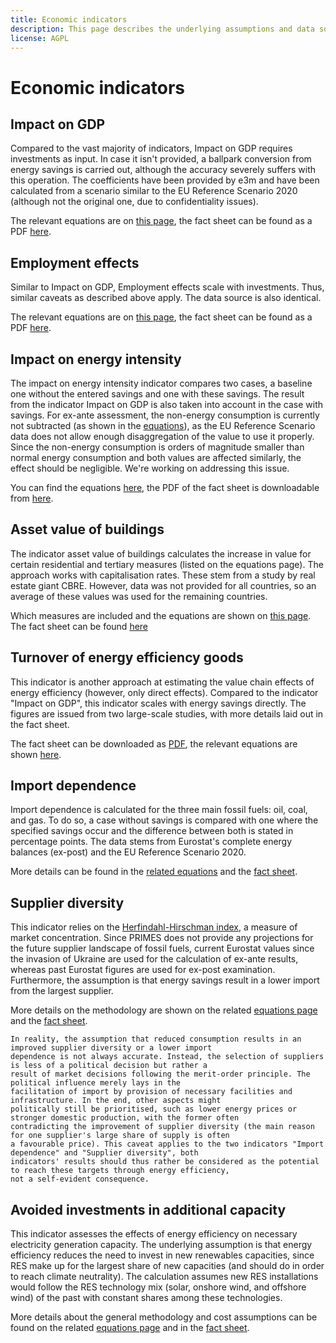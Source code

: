 ```yaml
---
title: Economic indicators
description: This page describes the underlying assumptions and data sources for the economic indicators.
license: AGPL
---
```


<!--
© 2023 - 2024 Fraunhofer-Gesellschaft e.V., München

SPDX-License-Identifier: AGPL-3.0-or-later
-->

Economic indicators
===

Impact on GDP
-

Compared to the vast majority of indicators, Impact on GDP requires investments as input. In case it isn't provided, a 
ballpark conversion from energy savings is carried out, although the accuracy severely suffers with this operation.
The coefficients have been provided by e3m and have been calculated from a scenario similar to the EU Reference Scenario
2020 (although not the original one, due to confidentiality issues).

The relevant equations are on [this page](./GDP.md), the fact sheet can be found as a PDF [here](https://micatool.eu/micat-project-wAssets/docs/publications/factsheets/Economic-impact-Impact-on-GDP.pdf).

Employment effects
-

Similar to Impact on GDP, Employment effects scale with investments. Thus, similar caveats as described above apply. The
data source is also identical.

The relevant equations are on [this page](./employment_effects.md), the fact sheet can be found as a PDF [here](https://micatool.eu/micat-project-wAssets/docs/publications/factsheets/Economic-impact-Employment-effects.pdf).

Impact on energy intensity
-

The impact on energy intensity indicator compares two cases, a baseline one without the entered savings and one with
these savings. The result from the indicator Impact on GDP is also taken into account in the case with savings.
For ex-ante assessment, the non-energy consumption is currently not subtracted (as shown in the [equations](./energy_intensity.md)), as the EU 
Reference Scenario data does not allow enough disaggregation of the value to use it properly. Since the non-energy 
consumption is orders of magnitude smaller than normal energy consumption and both values are affected similarly, 
the effect should be negligible. We're working on addressing this issue.

You can find the equations [here](./energy_intensity.md), the PDF of the fact sheet is downloadable from [here](https://micatool.eu/micat-project-wAssets/docs/publications/factsheets/Economic-impact-Energy-Intensity.pdf).

Asset value of buildings
-

The indicator asset value of buildings calculates the increase in value for certain residential and tertiary measures
(listed on the equations page). The approach works with capitalisation rates. These stem from a study by real estate
giant CBRE. However, data was not provided for all countries, so an average of these values was used for the remaining
countries.

Which measures are included and the equations are shown on [this page](./asset_value.md). The fact sheet can be found [here](https://micatool.eu/micat-project-wAssets/docs/publications/factsheets/Economic-impact-Impact-on-the-asset-value-of-commercial-buildings.pdf)

Turnover of energy efficiency goods
-

This indicator is another approach at estimating the value chain effects of energy efficiency (however, only direct 
effects). Compared to the indicator "Impact on GDP", this indicator scales with energy savings directly. The figures
are issued from two large-scale studies, with more details laid out in the fact sheet.

The fact sheet can be downloaded as [PDF](https://micatool.eu/micat-project-wAssets/docs/publications/factsheets/Economic-impact-Turnover-of-energy-efficiency-goods.pdf), the relevant equations are shown 
[here](./turnover_of_EE_goods.md).

Import dependence
-

Import dependence is calculated for the three main fossil fuels: oil, coal, and gas. To do so, a case without savings is
compared with one where the specified savings occur and the difference between both is stated in percentage points. The 
data stems from Eurostat's complete energy balances (ex-post) and the EU Reference Scenario 2020.

More details can be found in the [related equations](./import_dependence.md) and the [fact sheet](https://micatool.eu/micat-project-wAssets/docs/publications/factsheets/Economic-impact-Import-dependency.pdf).

Supplier diversity
-

This indicator relies on the [Herfindahl-Hirschman index](https://en.wikipedia.org/wiki/Herfindahl%E2%80%93Hirschman_index), 
a measure of market concentration. Since PRIMES does not provide any projections for the future supplier landscape of 
fossil fuels, current Eurostat values since the invasion of Ukraine are used for the calculation of ex-ante results, 
whereas past Eurostat figures are used for ex-post examination. Furthermore, the assumption is that energy savings
result in a lower import from the largest supplier.

More details on the methodology are shown on the related [equations page](./supplier_diversity.md) and the [fact sheet](https://micatool.eu/micat-project-wAssets/docs/publications/factsheets/Economic-impacts-Aggregated-energy-security-supply-diversity.pdf).

```{note}
In reality, the assumption that reduced consumption results in an improved supplier diversity or a lower import 
dependence is not always accurate. Instead, the selection of suppliers is less of a political decision but rather a 
result of market decisions following the merit-order principle. The political influence merely lays in the 
facilitation of import by provision of necessary facilities and infrastructure. In the end, other aspects might 
politically still be prioritised, such as lower energy prices or stronger domestic production, with the former often 
contradicting the improvement of supplier diversity (the main reason for one supplier's large share of supply is often
a favourable price). This caveat applies to the two indicators "Import dependence" and "Supplier diversity", both 
indicators' results should thus rather be considered as the potential to reach these targets through energy efficiency, 
not a self-evident consequence.
```

Avoided investments in additional capacity
-

This indicator assesses the effects of energy efficiency on necessary electricity generation capacity. The underlying
assumption is that energy efficiency reduces the need to invest in new renewables capacities, since RES make up for the
largest share of new capacities (and should do in order to reach climate neutrality). The calculation assumes new RES
installations would follow the RES technology mix (solar, onshore wind, and offshore wind) of the past with constant 
shares among these technologies. 

More details about the general methodology and cost assumptions can be found on the related [equations page](./avoided_additional_capacity.md)
and in the [fact sheet](https://micatool.eu/micat-project-wAssets/docs/publications/factsheets/Economic-impact-Avoided-additional-energy-generation-capacity.pdf).